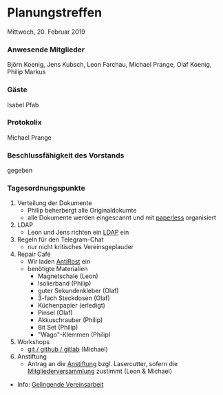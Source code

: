 # **Planungstreffen**
Mittwoch, 20. Februar 2019

### Anwesende Mitglieder
Björn Koenig, Jens Kubsch, Leon Farchau, Michael Prange, Olaf Koenig, Philip Markus

### Gäste
Isabel Pfab

### Protokolix
Michael Prange

### Beschlussfähigkeit des Vorstands
gegeben

### Tagesordnungspunkte
1. Verteilung der Dokumente
	- Philip beherbergt alle Originaldokumte
	- alle Dokumente werden eingescannt und mit [paperless](https://github.com/the-paperless-project/paperless/blob/master/README-de.md) organisiert
1. LDAP
	- Leon und Jens richten ein [LDAP](https://de.wikipedia.org/wiki/Lightweight_Directory_Access_Protocol) ein
1. Regeln für den Telegram-Chat
	- nur nicht kritisches Vereinsgeplauder
1. Repair Café
	- Wir laden [AntiRost](https://wize.life/firmen-und-vereine/seiten/antirost-initiative-guetersloh/39184) ein
	- benötigte Materialien
		- Magnetschale (Leon)
		- Isolierband (Philip)
		- guter Sekundenkleber (Olaf)
		- 3-fach Steckdosen (Olaf)
		- Küchenpapier (erledigt)
		- Pinsel (Olaf)
		- Akkuschrauber (Philip)
		- Bit Set (Philip)
		- "Wago"-Klemmen (Philip)
1. Workshops
	- [git / github / gitlab](http://try.github.io/) (Michael)
1. Anstiftung
	- Antrag an die [Anstiftung](https://anstiftung.de/) bzgl. Lasercutter, sofern die [Mitgliederversammlung](https://github.com/Makerspace-GT/Protokolle/blob/master/2019/2019-01-23%20Einladung%20zur%20Mitgliederversammlung.md) zustimmt (Leon & Michael)
  - Info: [Gelingende Vereinsarbeit ](https://anstiftung.de/downloads/download/20-webinare/100067-gelingende-vereinsarbeit)

